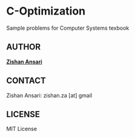 # C-Optimization
Sample problems for Computer Systems texbook
## AUTHOR
**[Zishan Ansari](http://github.com/zansari2)**
## CONTACT
Zishan Ansari: zishan.za [at] gmail
## LICENSE
MIT License
